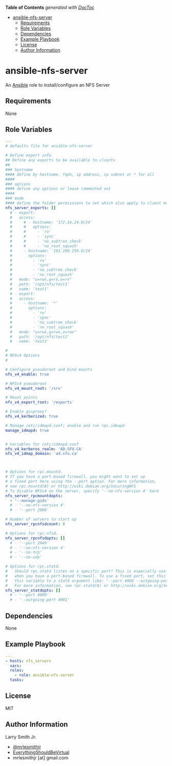 <!-- START doctoc generated TOC please keep comment here to allow auto update -->

<!-- DON'T EDIT THIS SECTION, INSTEAD RE-RUN doctoc TO UPDATE -->

**Table of Contents**  _generated with [DocToc](https://github.com/thlorenz/doctoc)_

-   [ansible-nfs-server](#ansible-nfs-server)
    -   [Requirements](#requirements)
    -   [Role Variables](#role-variables)
    -   [Dependencies](#dependencies)
    -   [Example Playbook](#example-playbook)
    -   [License](#license)
    -   [Author Information](#author-information)

<!-- END doctoc generated TOC please keep comment here to allow auto update -->

# ansible-nfs-server

An [Ansible](https://www.ansible.com) role to install/configure an NFS Server

## Requirements

None

## Role Variables

```yaml
---
# defaults file for ansible-nfs-server

# Define export info
## Define any exports to be available to clients
##
### hostname
#### define by hostname, fqdn, ip address, ip subnet or * for all
####
### options
#### define any options or leave commented out
####
### mode
#### define the folder permissions to set which also apply to client mounts
nfs_server_exports: []
  # - export:
  #   access:
  #     # - hostname: '172.16.24.0/24'
  #     #   options:
  #     #     - 'ro'
  #     #     - 'sync'
  #     #     - 'no_subtree_check'
  #     #     - 'no_root_squash'
  #     - hostname: '192.168.250.0/24'
  #       options:
  #         - 'rw'
  #         - 'sync'
  #         - 'no_subtree_check'
  #         - 'no_root_squash'
  #   mode: "u=rwx,g=rx,o=rx"
  #   path: '/opt/nfs/test1'
  #   name: 'test1'
  # - export:
  #   access:
  #     - hostname: '*'
  #       options:
  #         - 'rw'
  #         - 'sync'
  #         - 'no_subtree_check'
  #         - 'no_root_squash'
  #   mode: "u=rwx,g=rwx,o=rwx"
  #   path: '/opt/nfs/test2'
  #   name: 'test2'

#
# NFSv4 Options
#

# Configure pseudoroot and bind mounts
nfs_v4_enable: true

# NFSv4 pseudoroot
nfs_v4_mount_root: '/srv'

# Mount points
nfs_v4_export_root: '/exports'

# Enable gssproxy?
nfs_v4_kerberized: true

# Manage /etc/idmapd.conf; enable and run rpc.idmapd
manage_idmapd: true


# Variables for /etc/idmapd.conf
nfs_v4_kerberos_realm: 'AD.SFU.CA'
nfs_v4_idmap_domain: 'ad.sfu.ca'



# Options for rpc.mountd.
# If you have a port-based firewall, you might want to set up
# a fixed port here using the --port option. For more information,
# see rpc.mountd(8) or http://wiki.debian.org/SecuringNFS
# To disable NFSv4 on the server, specify '--no-nfs-version 4' here
nfs_server_rpcmountdopts:
  - '--manage-gids'
  # - '--no-nfs-version 4'
  # - '--port 2000'

# Number of servers to start up
nfs_server_rpcnfsdcount: 8

# Options for rpc.nfsd.
nfs_server_rpcnfsdopts: []
  # - '--port 2049'
  # - '--no-nfs-version 4'
  # - '--no-tcp'
  # - '--no-udp'

# Options for rpc.statd.
#   Should rpc.statd listen on a specific port? This is especially useful
#   when you have a port-based firewall. To use a fixed port, set this
#   this variable to a statd argument like: "--port 4000 --outgoing-port 4001".
#   For more information, see rpc.statd(8) or http://wiki.debian.org/SecuringNFS
nfs_server_statdopts: []
  # - '--port 4000'
  # - '--outgoing-port 4001'
```

## Dependencies

None

## Example Playbook

```yaml
---
- hosts: nfs_servers
  vars:
  roles:
    - role: ansible-nfs-server
  tasks:
```

## License

MIT

## Author Information

Larry Smith Jr.

-   [@mrlesmithjr](https://www.twitter.com/mrlesmithjr)
-   [EverythingShouldBeVirtual](http://www.everythingshouldbevirtual.com)
-   mrlesmithjr [at] gmail.com
